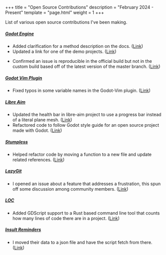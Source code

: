 <!-- Keeping this here for ease of future reference, but this is removed from portfolio -->

+++
title = "Open Source Contributions"
description = "February 2024 - Present" 
template = "page.html"
weight = 1 
+++

List of various open source contributions I've been making.

##### [Godot Engine](https://godotengine.org/)
- Added clarification for a method description on the docs. ([Link](https://github.com/godotengine/godot/pull/89454))
- Updated a link for one of the demo projects. ([Link](https://github.com/godotengine/godot-demo-projects/pull/1034))

<!-- more --> 

- Confirmed an issue is reproducible in the official build but not in the custom build based off of the latest version of the master branch. ([Link](https://github.com/godotengine/godot/issues/90989))

##### [Godot Vim Plugin](https://github.com/bernardo-bruning/godot-vim/)
- Fixed typos in some variable names in the Godot-Vim plugin. ([Link](https://github.com/bernardo-bruning/godot-vim/pull/22/files))

##### [Libre Aim](https://github.com/antimundo/libre-aim/)
- Updated the health bar in libre-aim project to use a progress bar instead of a literal plane mesh. ([Link](https://github.com/antimundo/libre-aim/pull/23)) 
- Refactored code to follow Godot style guide for an open source project made with Godot. ([Link](https://github.com/antimundo/libre-aim/pull/16))

##### [Stumpless](https://github.com/goatshriek/stumpless/) 
- Helped refactor code by moving a function to a new file and update related references. ([Link](https://github.com/goatshriek/stumpless/pull/310))

##### [LazyGit](https://github.com/jesseduffield/lazygit/)
- I opened an issue about a feature that addresses a frustration, this spun off some discussion among community members. ([Link](https://github.com/jesseduffield/lazygit/issues/3468))

#####  [LOC](https://github.com/cgag/loc/) 
- Added GDScript support to a Rust based command line tool that counts how many lines of code there are in a project. ([Link](https://github.com/cgag/loc/pull/154))

##### [Insult Reminders](https://github.com/ossd-s24/insult-reminders)
- I moved their data to a json file and have the script fetch from there. ([Link](https://github.com/ossd-s24/insult-reminders/issues/16))
